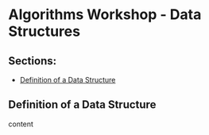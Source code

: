 # Algorithms Workshop - Data Structures

## Sections:

* [Definition of a Data Structure](#definition-of-a-data-structure)

## Definition of a Data Structure

content
